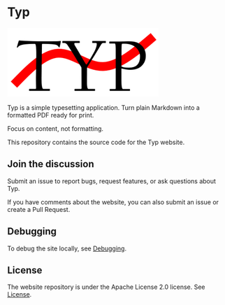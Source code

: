 # Typ

![logo](img/logo.png)

Typ is a simple typesetting application. Turn plain Markdown into a formatted PDF ready for print.

Focus on content, not formatting.

This repository contains the source code for the Typ website.

## Join the discussion

Submit an issue to report bugs, request features, or ask questions about Typ.

If you have comments about the website, you can also submit an issue or create a Pull Request.

## Debugging

To debug the site locally, see [Debugging](./Debugging.md).

## License

The website repository is under the Apache License 2.0 license. See [License](./License.txt).
